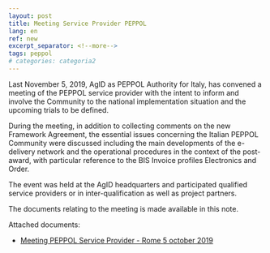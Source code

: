 ```yaml
---
layout: post
title: Meeting Service Provider PEPPOL
lang: en
ref: new
excerpt_separator: <!--more-->
tags: peppol
# categories: categoria2
---
```


Last November 5, 2019, AgID as PEPPOL Authority for Italy, has convened a meeting 
of the PEPPOL service provider with the intent to inform and involve the Community
to the national implementation situation and the upcoming trials to be defined.

During the meeting, in addition to collecting comments on the new Framework Agreement, 
the essential issues concerning the Italian PEPPOL Community were discussed including 
the main developments of the e-delivery network and the operational procedures in the
context of the post-award, with particular reference to the BIS Invoice profiles
Electronics and Order.

The event was held at the AgID headquarters and participated qualified service providers 
or in inter-qualification as well as project partners.

The documents relating to the meeting is made available in this note.

Attached documents:

- [Meeting PEPPOL Service Provider - Rome 5 october 2019](/attachments/meeting_peppol_sp_20191105.pdf)